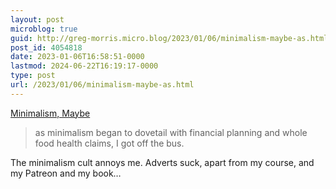 ```yaml
---
layout: post
microblog: true
guid: http://greg-morris.micro.blog/2023/01/06/minimalism-maybe-as.html
post_id: 4054818
date: 2023-01-06T16:58:51-0000
lastmod: 2024-06-22T16:19:17-0000
type: post
url: /2023/01/06/minimalism-maybe-as.html
---
```

[Minimalism, Maybe](https://ctmiller.net/2023/01/03/minimalism-maybe.html)

> as minimalism began to dovetail with financial planning and whole food health claims, I got off the bus.

The minimalism cult annoys me. Adverts suck, apart from my course, and my Patreon and my book…
